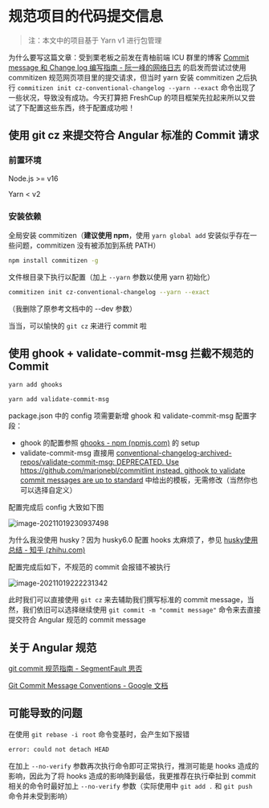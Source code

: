 # 规范项目的代码提交信息

> 注：本文中的项目基于 Yarn v1 进行包管理

为什么要写这篇文章：受到栗老板之前发在青柚前端 ICU 群里的博客 [Commit message 和 Change log 编写指南 - 阮一峰的网络日志](https://www.ruanyifeng.com/blog/2016/01/commit_message_change_log.html) 的启发而尝试过使用 commitizen 规范网页项目里的提交请求，但当时 yarn 安装 commitizen 之后执行 `commitizen init cz-conventional-changelog --yarn --exact` 命令出现了一些状况，导致没有成功。今天打算把 FreshCup 的项目框架先拉起来所以又尝试了下配置这些东西，终于配置成功啦！

## 使用 git cz 来提交符合 Angular 标准的 Commit 请求

### 前置环境

Node.js >= v16

Yarn < v2

### 安装依赖

全局安装 commitizen（**建议使用 npm**，使用 `yarn global add` 安装似乎存在一些问题，commitizen 没有被添加到系统 PATH）

```bash
npm install commitizen -g
```

文件根目录下执行以配置（加上 `--yarn` 参数以使用 yarn 初始化）

```bash
commitizen init cz-conventional-changelog --yarn --exact
```

（我删除了原参考文档中的 --dev 参数）

当当，可以愉快的 `git cz` 来进行 commit 啦

## 使用 ghook + validate-commit-msg 拦截不规范的 Commit

```bash
yarn add ghooks
```

```bash
yarn add validate-commit-msg
```

package.json 中的 config 项需要新增 ghook 和 validate-commit-msg 配置字段：

- ghook 的配置参照 [ghooks - npm (npmjs.com)](https://www.npmjs.com/package/ghooks) 的 setup
- validate-commit-msg 直接用 [conventional-changelog-archived-repos/validate-commit-msg: DEPRECATED. Use https://github.com/marionebl/commitlint instead. githook to validate commit messages are up to standard](https://github.com/conventional-changelog-archived-repos/validate-commit-msg#options) 中给出的模板，无需修改（当然你也可以选择自定义）

配置完成后 config 大致如下图

![image-20211019230937498](./assets/image-20211019230937498.png)

为什么我没使用 husky？因为 husky6.0 配置 hooks 太麻烦了，参见 [husky使用总结 - 知乎 (zhihu.com)](https://zhuanlan.zhihu.com/p/366786798)

配置完成后如下，不规范的 commit 会报错不被执行

![image-20211019222231342](./assets/image-20211019222231342.png)

此时我们可以直接使用 `git cz` 来去辅助我们撰写标准的 commit message，当然，我们依旧可以选择继续使用 `git commit -m "commit message"` 命令来去直接提交符合 Angular 规范的 commit message

## 关于 Angular 规范

[git commit 规范指南 - SegmentFault 思否](https://segmentfault.com/a/1190000009048911)

[Git Commit Message Conventions - Google 文档](https://docs.google.com/document/d/1QrDFcIiPjSLDn3EL15IJygNPiHORgU1_OOAqWjiDU5Y/edit#heading=h.uyo6cb12dt6w)

## 可能导致的问题

在使用 `git rebase -i root` 命令变基时，会产生如下报错

```bash
error: could not detach HEAD
```

在加上 `--no-verify` 参数再次执行命令即可正常执行，推测可能是 hooks 造成的影响，因此为了将 hooks 造成的影响降到最低，我更推荐在执行牵扯到 commit 相关的命令时最好加上 `--no-verify` 参数（实际使用中 `git add .` 和 `git push` 命令并未受到影响）

